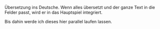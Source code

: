 Übersetzung ins Deutsche.
Wenn alles übersetzt und der ganze Text in die Felder passt, wird er in das Hauptspiel integriert.

Bis dahin werde ich dieses hier parallel laufen lassen.
